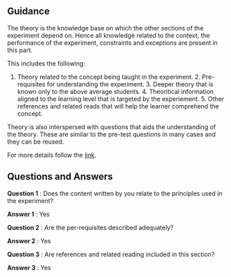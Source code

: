 ## Guidance
   The theory is the knowledge base on which the other sections of
    the experiment depend on.  Hence all knowledge related to the
    context, the performance of the experiment, constraints and
    exceptions are present in this part.

   This includes the following:

   1. Theory related to the concept being taught in the experiment.
    2. Pre-requisites for understanding the experiment.
    3. Deeper theory that is known only to the above average students.
    4. Theoritical information aligned to the learning level that is
       targeted by the experiement.
    5. Other references and related reads that will help the learner
       comprehend the concept.

   Theory is also interspersed with questions that aids the
    understanding of the theory.  These are similar to the pre-test
    questions in many cases and they can be reused.
    
For more details follow the [link](http://community.virtual-labs.ac.in/docs/ph3-new-exp-dev/).    

## Questions and Answers
   **Question 1** : Does the content written by you relate to the
                    principles used in the experiment?
    
   **Answer 1** : Yes 

   **Question 2** : Are the per-requisites described adequately?
    
   **Answer 2** : Yes 
    
   **Question 3** : Are references and related reading included in
                    this section?

   **Answer 3** : Yes
